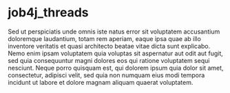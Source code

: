 # job4j_threads

Sed ut perspiciatis unde omnis iste natus error sit 
voluptatem accusantium doloremque laudantium, 
totam rem aperiam, eaque ipsa quae ab illo inventore 
veritatis et quasi architecto beatae vitae dicta sunt explicabo. 
Nemo enim ipsam voluptatem quia voluptas sit aspernatur 
aut odit aut fugit, sed quia consequuntur magni dolores 
eos qui ratione voluptatem sequi nesciunt. 
Neque porro quisquam est, qui dolorem ipsum quia dolor sit amet, 
consectetur, adipisci velit, sed quia non numquam eius modi 
tempora incidunt ut labore et dolore magnam aliquam quaerat voluptatem.

